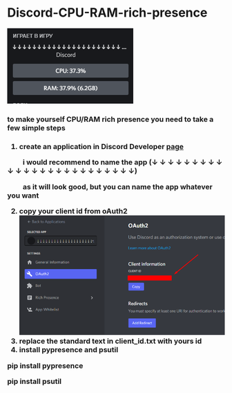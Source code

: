 # Discord-CPU-RAM-rich-presence

![alt text](Screenshot_1.png "example")

<h3> to make yourself CPU/RAM rich presence you need to take a few simple steps <h3>
    

1. create an application in Discord Developer [page](https://discord.com/developers/applications)

⠀⠀⠀i would recommend to name the app (↓ ↓ ↓ ↓ ↓ ↓ ↓ ↓ ↓ ↓ ↓ ↓ ↓ ↓ ↓ ↓ ↓ ↓ ↓ ↓ ↓ ↓ ↓ ↓ ↓)

⠀⠀⠀as it will look good, but you can name the app whatever you want
    
2. copy your client id from oAuth2
    ![alt text](example2.png "example2")
3. replace the standard text in client_id.txt with yours id
4. install pypresence and psutil
    

pip install pypresence
    
pip install psutil
